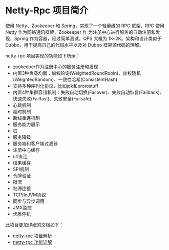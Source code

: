 # Netty-Rpc 项目简介

使用 Netty、Zookeeper 和 Spring，实现了一个轻量级的 RPC 框架，RPC 使用 Netty 作为网络通讯框架，Zookeeper 作
为注册中心进行服务的自动注册和发现，Spring 作为容器，经过简单测试，QPS 大概为 1K~2K。架构和设计类似于 Dubbo，用于提高自己的代码水平以及对
 Dubbo 框架源代码的理解。

netty-rpc 项目实现的功能如下所示：

+ zookeeper作为注册中心的服务注册和发现
+ 内置3种负载均衡：加权轮询(WeightedRoundRobin)、加权随机(WeightedRandom)、一致性哈希(ConsistentHash)
+ 支持多种序列化协议，比如jdk和protostuff
+ 内置4种集群容错机制：失败自动切换(Failover)、失败自动恢复(Failback)、快速失败(Failfast)、失败安全(Failsafe)
+ 心跳机制
+ 超时机制
+ 断线重连机制
+ 服务能力展示
+ 桩
+ 服务降级
+ 服务端和客户端过滤器
+ 注册中心缓存
+ url直连
+ 结果缓存
+ SPI机制
+ 令牌验证
+ 限流
+ 粘滞连接
+ TCP/InJVM协议
+ 同步与异步调用
+ JMX监控
+ 优雅停机

此项目更加详细的文档如下：

+ [netty-rpc 项目解析](https://github.com/xuweilin2014/netty-rpc/issues/10)
+ [netty-rpc 功能详解](https://github.com/xuweilin2014/netty-rpc/issues/11)





